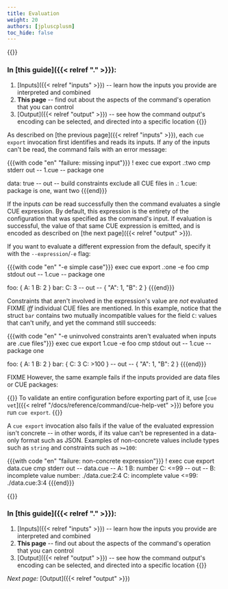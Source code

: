 ```yaml
---
title: Evaluation
weight: 20
authors: [jpluscplusm]
toc_hide: false
---
```


<!-- A warning block is used only to gain access to the yellow background site colour -->
{{<warning>}}
### In [this guide]({{< relref "." >}}):
1. [Inputs]({{< relref "inputs" >}}) --
   learn how the inputs you provide are interpreted and combined
1. **This page** --
   find out about the aspects of the command's operation that you can control
1. [Output]({{< relref "output" >}}) --
   see how the command output's encoding can be selected, and directed into a
   specific location
{{</warning>}}

As described on [the previous page]({{< relref "inputs" >}}), each `cue export`
invocation first identifies and reads its inputs. If any of the inputs can't be
read, the command fails with an error message:

<!-- This example can't be a simple named file, as the current directory's name
     gets included in the error message, which looks odd. -->
{{{with code "en" "failure: missing input"}}}
! exec cue export .:two
cmp stderr out
-- 1.cue --
package one

data: true
-- out --
build constraints exclude all CUE files in .:
    1.cue: package is one, want two
{{{end}}}

If the inputs *can* be read successfully then the command evaluates a single
CUE expression. By default, this expression is the entirety of the
configuration that was specified as the command's input. If evaluation is
successful, the value of that same CUE expression is emitted, and is encoded as
described on [the next page]({{< relref "output" >}}).

If you want to evaluate a different expression from the default, specify it
with the `--expression`/`-e` flag:

{{{with code "en" "-e simple case"}}}
exec cue export .:one -e foo
cmp stdout out
-- 1.cue --
package one

foo: {
	A: 1
	B: 2
}
bar: C: 3
-- out --
{
    "A": 1,
    "B": 2
}
{{{end}}}

Constraints that aren't involved in the expression's value are *not* evaluated FIXME *iff* individual CUE files are mentioned.
In this example, notice that the struct `bar` contains two mutually
incompatible values for the field `C`: values that can't unify, and yet the
command still succeeds:

{{{with code "en" "-e uninvolved constraints aren't evaluated when inputs are .cue files"}}}
exec cue export 1.cue -e foo
cmp stdout out
-- 1.cue --
package one

foo: {
	A: 1
	B: 2
}
bar: {
	C: 3
	C: >100
}
-- out --
{
    "A": 1,
    "B": 2
}
{{{end}}}

FIXME However, the same example fails if the inputs provided are data files or CUE packages:

{{<info>}}
To validate an entire configuration before exporting part of it, use
[`cue vet`]({{< relref "/docs/reference/command/cue-help-vet" >}}) before you
run `cue export`.
{{</info>}}

A `cue export` invocation also fails if the value of the evaluated expression
isn't concrete -- in other words, if its value can't be represented in a
data-only format such as JSON. Examples of non-concrete values include types
such as `string` and constraints such as `>=100`:

{{{with code "en" "failure: non-concrete expression"}}}
! exec cue export data.cue
cmp stderr out
-- data.cue --
A: 1
B: number
C: <=99
-- out --
B: incomplete value number:
    ./data.cue:2:4
C: incomplete value <=99:
    ./data.cue:3:4
{{{end}}}

<!-- A warning block is used only to gain access to the yellow background site colour -->
{{<warning>}}
### In [this guide]({{< relref "." >}}):
1. [Inputs]({{< relref "inputs" >}}) --
   learn how the inputs you provide are interpreted and combined
1. **This page** --
   find out about the aspects of the command's operation that you can control
1. [Output]({{< relref "output" >}}) --
   see how the command output's encoding can be selected, and directed into a
   specific location
{{</warning>}}

*Next page:* [Output]({{< relref "output" >}})
